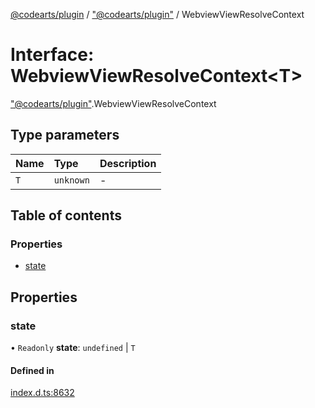 [@codearts/plugin](../README.md) / ["@codearts/plugin"](../modules/_codearts_plugin_.md) / WebviewViewResolveContext

# Interface: WebviewViewResolveContext<T\>

["@codearts/plugin"](../modules/_codearts_plugin_.md).WebviewViewResolveContext

## Type parameters

| Name | Type | Description |
| :------ | :------ | :------ |
| `T` | `unknown` | - |

## Table of contents

### Properties

- [state](codearts_plugin_.WebviewViewResolveContext.md#state)

## Properties

### state

• `Readonly` **state**: `undefined` \| `T`

#### Defined in

[index.d.ts:8632](https://github.com/huaweicloud/cloudide-plugin-api/blob/3b0eee8/index.d.ts#L8632)
